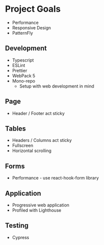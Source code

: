 # Project Goals

- Performance
- Responsive Design
- PatternFly

## Development

- Typescript
- ESLint
- Prettier
- WebPack 5
- Mono-repo
  - Setup with web development in mind

## Page

- Header / Footer act sticky

## Tables

- Headers / Columns act sticky
- Fullscreen
- Horizontal scrolling

## Forms

- Performance - use react-hook-form library

## Application

- Progressive web application
- Profiled with Lighthouse

## Testing

- Cypress

